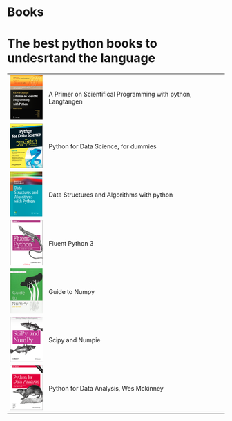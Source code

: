 # Books

 # The best python books to undesrtand the language
 <table>
 <tr><td><img src="pics/python/primer.png" alt="Primer" style="height: 104px; width:78px;"/></td><td><p>A Primer on Scientifical Programming with python, Langtangen</p></td></tr>
 <tr><td><img src="pics/python/dummies.png" alt="Dummies" style="height: 104px; width:78px;"/></td><td><p>Python for Data Science, for dummies</p></td></tr>
 <tr><td><img src="pics/python/data.png" alt="Data" style="height: 104px; width:78px;"/></td><td><p>Data Structures and Algorithms with python</p></td></tr>
 <tr><td><img src="pics/python/fluent.png" alt="Fluent" style="height: 104px; width:78px;"/></td><td><p>Fluent Python 3</p></td></tr>
 <tr><td><img src="pics/python/numpy.jpg" alt="Numpy" style="height: 104px; width:78px;"/></td><td><p>Guide to Numpy</p></td></tr>
 <tr><td><img src="pics/python/scipy.png" alt="Scipy" style="height: 104px; width:78px;"/></td><td><p>Scipy and Numpie</p></td></tr>
 <tr><td><img src="pics/python/pandas.png" alt="Pandas" style="height: 104px; width:78px;"/></td><td><p>Python for Data Analysis, Wes Mckinney</p></td></tr>
 </table>
